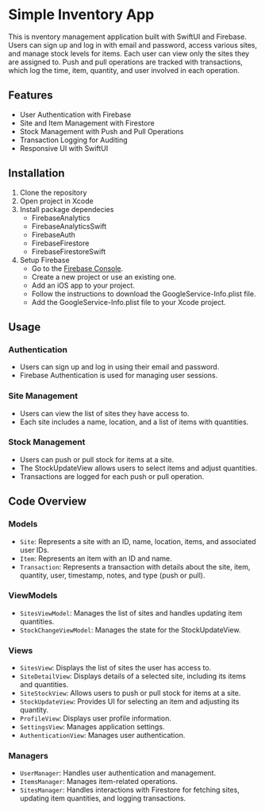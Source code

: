 # Simple Inventory App

This is nventory management application built with SwiftUI and Firebase. Users can sign up and log in with email and password, access various sites, and manage stock levels for items. Each user can view only the sites they are assigned to. Push and pull operations are tracked with transactions, which log the time, item, quantity, and user involved in each operation.

## Features
- User Authentication with Firebase
- Site and Item Management with Firestore
- Stock Management with Push and Pull Operations
- Transaction Logging for Auditing
- Responsive UI with SwiftUI

## Installation 
1. Clone the repository
2. Open project in Xcode
3. Install package dependecies
   - FirebaseAnalytics
   - FirebaseAnalyticsSwift
   - FirebaseAuth
   - FirebaseFirestore
   - FirebaseFirestoreSwift
4. Setup Firebase
   - Go to the [Firebase Console](https://console.firebase.google.com/).
   - Create a new project or use an existing one.
   - Add an iOS app to your project.
   - Follow the instructions to download the GoogleService-Info.plist file.
   - Add the GoogleService-Info.plist file to your Xcode project.

## Usage
### Authentication
 - Users can sign up and log in using their email and password.
 - Firebase Authentication is used for managing user sessions.
### Site Management
 - Users can view the list of sites they have access to.
 - Each site includes a name, location, and a list of items with quantities.
### Stock Management
 - Users can push or pull stock for items at a site.
 - The StockUpdateView allows users to select items and adjust quantities.
 - Transactions are logged for each push or pull operation.

## Code Overview
### Models
  - `Site`: Represents a site with an ID, name, location, items, and associated user IDs.
  - `Item`: Represents an item with an ID and name.
  - `Transaction`: Represents a transaction with details about the site, item, quantity, user, timestamp, notes, and type (push or pull).
### ViewModels
  - `SitesViewModel`: Manages the list of sites and handles updating item quantities.
  - `StockChangeViewModel`: Manages the state for the StockUpdateView.
### Views
  - `SitesView`: Displays the list of sites the user has access to.
  - `SiteDetailView`: Displays details of a selected site, including its items and quantities.
  - `SiteStockView`: Allows users to push or pull stock for items at a site.
  - `StockUpdateView`: Provides UI for selecting an item and adjusting its quantity.
  - `ProfileView`: Displays user profile information.
  - `SettingsView`: Manages application settings.
  - `AuthenticationView`: Manages user authentication.
### Managers
  - `UserManager`: Handles user authentication and management.
  - `ItemsManager`: Manages item-related operations.
  - `SitesManager`: Handles interactions with Firestore for fetching sites, updating item quantities, and logging transactions.
